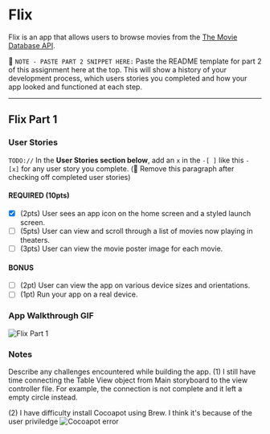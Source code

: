 # Flix

Flix is an app that allows users to browse movies from the [The Movie Database API](http://docs.themoviedb.apiary.io/#).

📝 `NOTE - PASTE PART 2 SNIPPET HERE:` Paste the README template for part 2 of this assignment here at the top. This will show a history of your development process, which users stories you completed and how your app looked and functioned at each step.

---

## Flix Part 1

### User Stories
`TODO://` In the **User Stories section below**, add an `x` in the `-[ ]` like this `- [x]` for any user story you complete. (🚫 Remove this paragraph after checking off completed user stories)

#### REQUIRED (10pts)
- [X] (2pts) User sees an app icon on the home screen and a styled launch screen.
- [ ] (5pts) User can view and scroll through a list of movies now playing in theaters.
- [ ] (3pts) User can view the movie poster image for each movie.

#### BONUS
- [ ] (2pt) User can view the app on various device sizes and orientations.
- [ ] (1pt) Run your app on a real device.

### App Walkthrough GIF

![Flix Part 1](https://user-images.githubusercontent.com/96842497/153139553-524f4436-8952-49ac-a2f9-a577a017db4b.gif)

### Notes
Describe any challenges encountered while building the app.
(1) I still have time connecting the Table View object from Main storyboard to the view controller file. For example, the connection is not complete and it left a empty circle instead.

(2) I have difficulty install Cocoapot using Brew. I think it's because of the user priviledge
![Cocoapot error](https://user-images.githubusercontent.com/96842497/153140084-141504ca-c8bb-47ae-a2e1-37b497195368.jpg)

